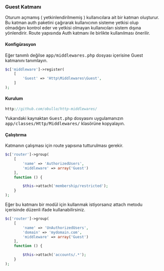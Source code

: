 
### Guest Katmanı

Oturum açmamış ( yetkinlendirilmemiş ) kullanıcılara ait bir katman oluşturur. Bu katman auth paketini çağırarak kullanıcının sisteme yetkisi olup olmadığını kontrol eder ve yetkisi olmayan kullanıcıları sistem dışına yönlendirir. Route yapısında Auth katmanı ile birlikte kullanılması önerilir.
<a name="auth-configuration"></a>

#### Konfigürasyon

Eğer tanımlı değilse <kbd>app/middlewares.php</kbd> dosyası içerisine Guest katmanını tanımlayın.

```php
$c['middleware']->register(
    [
        'Guest' => 'Http\Middlewares\Guest',
    ]
);
```

#### Kurulum

```php
http://github.com/obullo/http-middlewares/
```

Yukarıdaki kaynaktan <kbd>Guest.php</kbd> dosyasını uygulamanızın <kbd>app/classes/Http/Middlewares/</kbd> klasörüne kopyalayın. 

#### Çalıştırma

Katmanın çalışması için route yapısına tutturulması gerekir.

```php
$c['router']->group(
    [
        'name' => 'AuthorizedUsers',
        'middleware' => array('Guest')
    ],
    function () {

        $this->attach('membership/restricted');
    }
);
```
Eğer bu katmanı bir modül için kullanmak istiyorsanız attach metodu içerisinde düzenli ifade kullanabilirsiniz.

```php
$c['router']->group(
    [
        'name' => 'UnAuthorizedUsers',
        'domain' => 'mydomain.com', 
        'middleware' => array('Guest')
    ],
    function () {

        $this->attach('accounts/.*');
    }
);
```
